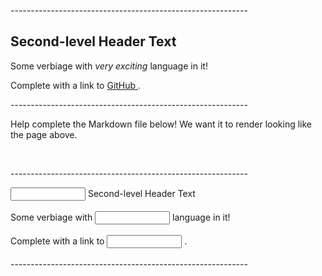 <!DOCTYPE HTML>
<html>
 <head>
  </head>
<p>-----------------------------------------------------------</p>
<h2>Second-level Header Text</h2>
  
 <p>Some verbiage with <em>very exciting</em> language in it!</p>
 
 <p>Complete with a link to <a href="https://github.com" class="external" target="_blank" rel="noreferrer noopener"><span>GitHub</span><span aria-hidden="true" class="ui-icon ui-icon-extlink ui-icon-inline" title="Links to an external site."></span><span class="screenreader-only">&nbsp;</span></a>.</p>

<p>-----------------------------------------------------------</p>

<p>Help complete the Markdown file below! We want it to render looking like the page above.&nbsp;</p>

<p>&nbsp;</p>

<p>-----------------------------------------------------------</p>

<p>          <input class="question_input" type="text" autocomplete="off" style="width: 120px;" name="question_69099351_93853f64e448ec93ccb4797a44f47e03" value="" aria-label="Fill in the blank, read surrounding text">
 Second-level Header Text<br><br>Some verbiage with           <input class="question_input" type="text" autocomplete="off" style="width: 120px;" name="question_69099351_ca352c9a984f7813f2efc22da1b5761a" value="" aria-label="Fill in the blank, read surrounding text">
 language in it!<br><br>Complete with a link to           <input class="question_input" type="text" autocomplete="off" style="width: 120px;" name="question_69099351_7454ace93fd70c015edd257016bac02e" value="" aria-label="Fill in the blank, read surrounding text">
. <br><br>-----------------------------------------------------------</p>

